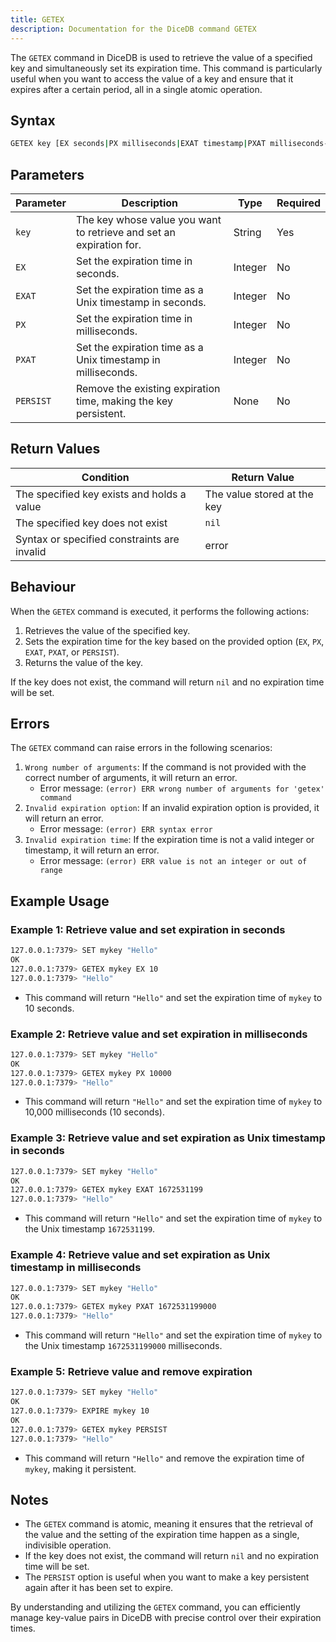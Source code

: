```yaml
---
title: GETEX
description: Documentation for the DiceDB command GETEX
---
```


The `GETEX` command in DiceDB is used to retrieve the value of a specified key and simultaneously set its expiration time. This command is particularly useful when you want to access the value of a key and ensure that it expires after a certain period, all in a single atomic operation.

## Syntax

```bash
GETEX key [EX seconds|PX milliseconds|EXAT timestamp|PXAT milliseconds-timestamp|PERSIST]
```

## Parameters

| Parameter | Description                                                         | Type    | Required |
| --------- | ------------------------------------------------------------------- | ------- | -------- |
| `key`     | The key whose value you want to retrieve and set an expiration for. | String  | Yes      |
| `EX`      | Set the expiration time in seconds.                                 | Integer | No       |
| `EXAT`    | Set the expiration time as a Unix timestamp in seconds.             | Integer | No       |
| `PX`      | Set the expiration time in milliseconds.                            | Integer | No       |
| `PXAT`    | Set the expiration time as a Unix timestamp in milliseconds.        | Integer | No       |
| `PERSIST` | Remove the existing expiration time, making the key persistent.     | None    | No       |

## Return Values

| Condition                                   | Return Value                |
| ------------------------------------------- | --------------------------- |
| The specified key exists and holds a value  | The value stored at the key |
| The specified key does not exist            | `nil`                       |
| Syntax or specified constraints are invalid | error                       |

## Behaviour

When the `GETEX` command is executed, it performs the following actions:

1. Retrieves the value of the specified key.
2. Sets the expiration time for the key based on the provided option (`EX`, `PX`, `EXAT`, `PXAT`, or `PERSIST`).
3. Returns the value of the key.

If the key does not exist, the command will return `nil` and no expiration time will be set.

## Errors

The `GETEX` command can raise errors in the following scenarios:

1. `Wrong number of arguments`: If the command is not provided with the correct number of arguments, it will return an error.
   - Error message: `(error) ERR wrong number of arguments for 'getex' command`
2. `Invalid expiration option`: If an invalid expiration option is provided, it will return an error.
   - Error message: `(error) ERR syntax error`
3. `Invalid expiration time`: If the expiration time is not a valid integer or timestamp, it will return an error.
   - Error message: `(error) ERR value is not an integer or out of range`

## Example Usage

### Example 1: Retrieve value and set expiration in seconds

```bash
127.0.0.1:7379> SET mykey "Hello"
OK
127.0.0.1:7379> GETEX mykey EX 10
127.0.0.1:7379> "Hello"
```

- This command will return `"Hello"` and set the expiration time of `mykey` to 10 seconds.

### Example 2: Retrieve value and set expiration in milliseconds

```bash
127.0.0.1:7379> SET mykey "Hello"
OK
127.0.0.1:7379> GETEX mykey PX 10000
127.0.0.1:7379> "Hello"
```

- This command will return `"Hello"` and set the expiration time of `mykey` to 10,000 milliseconds (10 seconds).

### Example 3: Retrieve value and set expiration as Unix timestamp in seconds

```bash
127.0.0.1:7379> SET mykey "Hello"
OK
127.0.0.1:7379> GETEX mykey EXAT 1672531199
127.0.0.1:7379> "Hello"
```

- This command will return `"Hello"` and set the expiration time of `mykey` to the Unix timestamp `1672531199`.

### Example 4: Retrieve value and set expiration as Unix timestamp in milliseconds

```bash
127.0.0.1:7379> SET mykey "Hello"
OK
127.0.0.1:7379> GETEX mykey PXAT 1672531199000
127.0.0.1:7379> "Hello"
```

- This command will return `"Hello"` and set the expiration time of `mykey` to the Unix timestamp `1672531199000` milliseconds.

### Example 5: Retrieve value and remove expiration

```bash
127.0.0.1:7379> SET mykey "Hello"
OK
127.0.0.1:7379> EXPIRE mykey 10
OK
127.0.0.1:7379> GETEX mykey PERSIST
127.0.0.1:7379> "Hello"
```

- This command will return `"Hello"` and remove the expiration time of `mykey`, making it persistent.

## Notes

- The `GETEX` command is atomic, meaning it ensures that the retrieval of the value and the setting of the expiration time happen as a single, indivisible operation.
- If the key does not exist, the command will return `nil` and no expiration time will be set.
- The `PERSIST` option is useful when you want to make a key persistent again after it has been set to expire.

By understanding and utilizing the `GETEX` command, you can efficiently manage key-value pairs in DiceDB with precise control over their expiration times.
